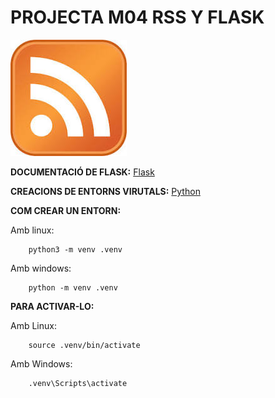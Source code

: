 # PROJECTA M04 RSS Y FLASK

![plot](/static/img/rss_logo.jpeg)


**DOCUMENTACIÓ DE FLASK:** [Flask](https://flask.palletsprojects.com/en/3.0.x/)

**CREACIONS DE ENTORNS VIRUTALS:** [Python](https://docs.python.org/es/3/library/venv.html)

**COM CREAR UN ENTORN:**
    
Amb linux:

        python3 -m venv .venv

Amb windows:

        python -m venv .venv

**PARA ACTIVAR-LO:**
    
Amb Linux:

        source .venv/bin/activate

Amb Windows:

        .venv\Scripts\activate